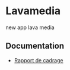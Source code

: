 # Lavamedia

new app lava media

## Documentation

- [Rapport de cadrage](docs/rapport-synthese.md)
